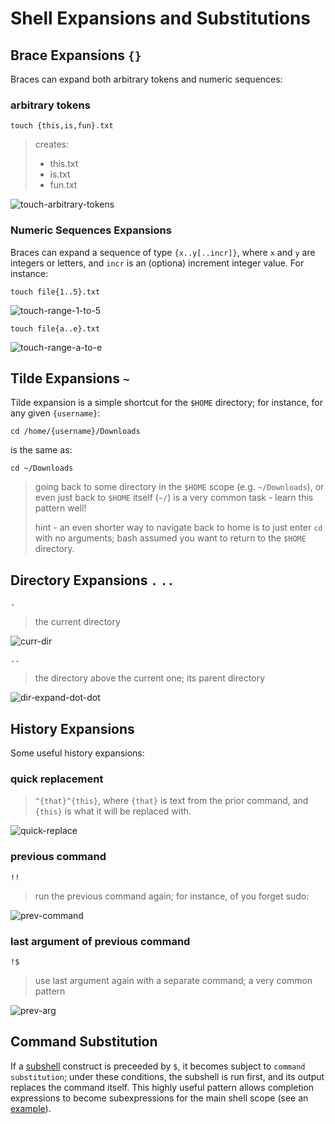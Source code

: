# Shell Expansions and Substitutions

## Brace Expansions `{}`

Braces can expand both arbitrary tokens and numeric sequences:

### arbitrary tokens

`touch {this,is,fun}.txt`

> creates:
>
> - this.txt
> - is.txt
> - fun.txt

![touch-arbitrary-tokens](../assets/touch-arbitrary-tokens.gif)

### Numeric Sequences Expansions

Braces can expand a sequence of type `{x..y[..incr]}`, where `x` and `y` are integers or letters, and `incr` is an (optiona) increment integer value. For instance:

`touch file{1..5}.txt`

![touch-range-1-to-5](../assets/touch-range-1-to-5.gif)

`touch file{a..e}.txt`

![touch-range-a-to-e](../assets/touch-range-a-to-e.gif)

## Tilde Expansions `~`

Tilde expansion is a simple shortcut for the `$HOME` directory; for instance, for any given `{username}`:

`cd /home/{username}/Downloads`

is the same as:

`cd ~/Downloads`

> going back to some directory in the `$HOME` scope (e.g. `~/Downloads`), or even just back to `$HOME` itself (`~/`) is a very common task - learn this pattern well!
>
> hint - an even shorter way to navigate back to home is to just enter `cd` with no arguments; bash assumed you want to return to the `$HOME` directory.

## Directory Expansions `.` `..`

`.`

>the current directory

![curr-dir](../assets/curr-dir.gif)

`..`

>the directory above the current one; its parent directory

![dir-expand-dot-dot](../assets/dir-expand-dot-dot.gif)

## History Expansions

Some useful history expansions:

### quick replacement

> `^{that}^{this}`, where `{that}` is text from the prior command, and `{this}` is what it will be replaced with.

![quick-replace](../assets/quick-replace.gif)

### previous command

`!!`

> run the previous command again; for instance, of you forget sudo:

![prev-command](../assets/prev-command.gif)

### last argument of previous command

`!$`

> use last argument again with a separate command; a very common pattern

![prev-arg](../assets/prev-arg.gif)

## Command Substitution

If a [subshell](subshells.md) construct is preceeded by `$`, it becomes subject to `command substitution`; under these conditions, the subshell is run first, and its output replaces the command itself. This highly useful pattern allows completion expressions to become subexpressions for the main shell scope (see an [example](for.md#for-i-in-range)).